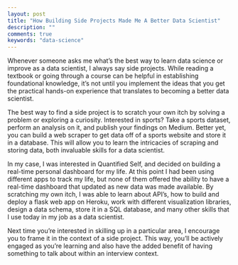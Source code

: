 ```yaml
---
layout: post
title: "How Building Side Projects Made Me A Better Data Scientist"
description: ""
comments: true
keywords: "data-science"
---
```


Whenever someone asks me what’s the best way to learn data science or improve as a data scientist, I always say side projects. While reading a textbook or going through a course can be helpful in establishing foundational knowledge, it’s not until you implement the ideas that you get the practical hands-on experience that translates to becoming a better data scientist. 

The best way to find a side project is to scratch your own itch by solving a problem or exploring a curiosity. Interested in sports? Take a sports dataset, perform an analysis on it, and publish your findings on Medium. Better yet, you can build a web scraper to get data off of a sports website and store it in a database. This will allow you to learn the intricacies of scraping and storing data, both invaluable skills for a data scientist.

In my case, I was interested in Quantified Self, and decided on building a real-time personal dashboard for my life. At this point I had been using different apps to track my life, but none of them offered the ability to have a real-time dashboard that updated as new data was made available. By scratching my own itch, I was able to learn about API’s, how to build and deploy a flask web app on Heroku, work with different visualization libraries, design a data schema, store it in a SQL database, and many other skills that I use today in my job as a data scientist.

Next time you’re interested in skilling up in a particular area, I encourage you to frame it in the context of a side project. This way, you’ll be actively engaged as you’re learning and also have the added benefit of having something to talk about within an interview context.
